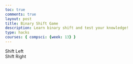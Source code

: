 ```yaml
---
toc: true
comments: true
layout: post
title: Binary Shift Game
description: Learn binary shift and test your knowledge!
type: hacks
courses: { compsci: {week: 13} }
---
```


<html lang="en">
<head>
  <meta charset="UTF-8">
  <meta name="viewport" content="width=device-width, initial-scale=1.0">
  <link rel="stylesheet" href="styles.css">
  <title>Binary Shifter Game</title>
</head>
<body>
  <div class="container">
    <div class="output" id="output"></div>
    <div class="button" id="left-shift" onclick="shift('left')">Shift Left</div>
    <div class="button" id="right-shift" onclick="shift('right')">Shift Right</div>
  </div>

  <script src="script.js"></script>
</body>
</html>

<script>
function generateBinaryNumber(bits) {
  return Math.floor(Math.random() * Math.pow(2, bits)).toString(2).padStart(bits, '0');
}

function shift(direction) {
  const output = document.getElementById('output');
  const binaryNumber = generateBinaryNumber(8); // You can adjust the number of bits

  output.textContent = binaryNumber;

  const positions = 1;

  const playerAnswer = prompt(`Enter the result of ${direction === 'left' ? 'left' : 'right'} shifting the binary number: ${binaryNumber} by ${positions} positions`);

  const correctAnswer = direction === 'left'
    ? binaryNumber.slice(positions) + '0'.repeat(positions)
    : '0'.repeat(positions) + binaryNumber.slice(0, -positions);

  if (playerAnswer === correctAnswer) {
    alert('Correct! Well done :)');
  } else {
    alert(`Incorrect. The correct answer is ${correctAnswer} >:(`);
  }
}
</script>
